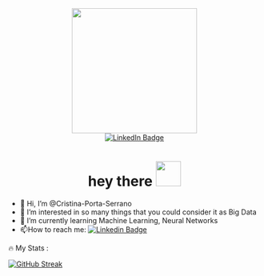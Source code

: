 
<div id="header" align="center">
  <img src="https://media.giphy.com/media/qT3NpahR7tGnOqqjng/giphy.gif" width="250"/>
</div>

<div id="badges" align="center">
  <a href="https://www.linkedin.com/in/cristinaportaserrano/">
    <img src="https://img.shields.io/badge/LinkedIn-blue?style=for-the-badge&logo=linkedin&logoColor=white" alt="LinkedIn Badge"/>
  </a>
</div>



<h1 align="center">
  hey there
  <img src="https://media.giphy.com/media/SUcApSWjPwQMARvcM8/giphy.gif" width="50px"/>
</h1>



- 👋 Hi, I’m @Cristina-Porta-Serrano
- 👀 I’m interested in so many things that you could consider it as Big Data
- 🌱 I’m currently learning Machine Learning, Neural Networks
- :mailbox:How to reach me: [![Linkedin Badge](https://img.shields.io/badge/-kakbar-blue?style=flat&logo=Linkedin&logoColor=white)](https://www.linkedin.com/in/cristinaportaserrano/)


:fire: My Stats :

[![GitHub Streak](http://github-readme-streak-stats.herokuapp.com?user=Cristina-Porta-Serrano&theme=dark&background=000000)](https://git.io/streak-stats)

<img src="https://komarev.com/ghpvc/?username=Cristina-Porta-Serrano&style=flat-square&color=blue" alt=""/>

<!---
Cristina-Porta-Serrano/Cristina-Porta-Serrano is a ✨ special ✨ repository because its `README.md` (this file) appears on your GitHub profile.
You can click the Preview link to take a look at your changes.
--->
